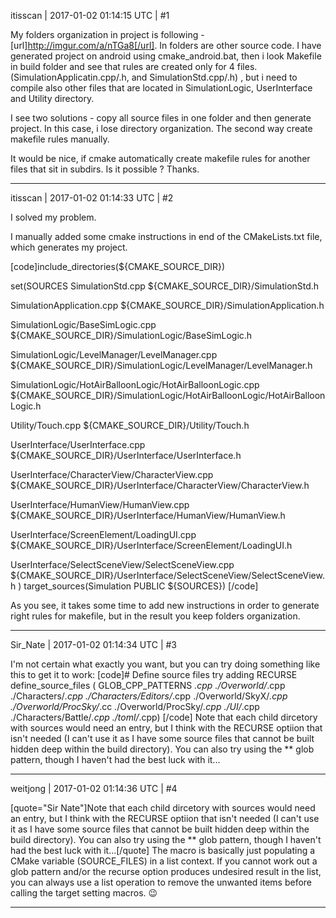 itisscan | 2017-01-02 01:14:15 UTC | #1

My folders organization in project is following - [url]http://imgur.com/a/nTGa8[/url]. In folders are other source code.
I have generated project on android using cmake_android.bat, then i look Makefile in build folder and see that rules are created only for 4 files. (SimulationApplicatin.cpp/.h, and SimulationStd.cpp/.h) , but i need to compile also other files that are located in SimulationLogic, UserInterface and Utility directory.

I see two solutions - copy all source files in one folder and then generate project. In this case, i lose directory organization. The second way create makefile rules manually.

It would be nice, if cmake automatically create makefile rules for another files that sit in subdirs. 
Is it possible ? 
Thanks.

-------------------------

itisscan | 2017-01-02 01:14:33 UTC | #2

I solved my problem.

I manually added some cmake instructions in end of the CMakeLists.txt file, which generates my project. 

[code]include_directories(${CMAKE_SOURCE_DIR})

set(SOURCES 
  SimulationStd.cpp
  ${CMAKE_SOURCE_DIR}/SimulationStd.h

  SimulationApplication.cpp
  ${CMAKE_SOURCE_DIR}/SimulationApplication.h

  SimulationLogic/BaseSimLogic.cpp
  ${CMAKE_SOURCE_DIR}/SimulationLogic/BaseSimLogic.h

  SimulationLogic/LevelManager/LevelManager.cpp
  ${CMAKE_SOURCE_DIR}/SimulationLogic/LevelManager/LevelManager.h

  SimulationLogic/HotAirBalloonLogic/HotAirBalloonLogic.cpp
  ${CMAKE_SOURCE_DIR}/SimulationLogic/HotAirBalloonLogic/HotAirBalloonLogic.h

  Utility/Touch.cpp
  ${CMAKE_SOURCE_DIR}/Utility/Touch.h

  UserInterface/UserInterface.cpp
  ${CMAKE_SOURCE_DIR}/UserInterface/UserInterface.h

  UserInterface/CharacterView/CharacterView.cpp
  ${CMAKE_SOURCE_DIR}/UserInterface/CharacterView/CharacterView.h

  UserInterface/HumanView/HumanView.cpp
  ${CMAKE_SOURCE_DIR}/UserInterface/HumanView/HumanView.h

  UserInterface/ScreenElement/LoadingUI.cpp
  ${CMAKE_SOURCE_DIR}/UserInterface/ScreenElement/LoadingUI.h

  UserInterface/SelectSceneView/SelectSceneView.cpp
  ${CMAKE_SOURCE_DIR}/UserInterface/SelectSceneView/SelectSceneView.h
)
target_sources(Simulation PUBLIC ${SOURCES})
[/code]

As you see, it takes some time to add new instructions in order to generate right rules for makefile, but in the result you keep folders organization.

-------------------------

Sir_Nate | 2017-01-02 01:14:34 UTC | #3

I'm not certain what exactly you want, but you can try doing something like this to get it to work:
[code]# Define source files    try adding RECURSE
define_source_files ( GLOB_CPP_PATTERNS *.cpp ./Overworld/*.cpp ./Characters/*.cpp ./Characters/Editors/*.cpp ./Overworld/SkyX/*.cpp ./Overworld/ProcSky/*.cc ./Overworld/ProcSky/*.cpp ./UI/*.cpp ./Characters/Battle/*.cpp ./toml/*.cpp)
[/code]
Note that each child dircetory with sources would need an entry, but I think with the RECURSE optiion that isn't needed (I can't use it as I have some source files that cannot be built hidden deep within the build directory). You can also try using the ** glob pattern, though I haven't had the best luck with it...

-------------------------

weitjong | 2017-01-02 01:14:36 UTC | #4

[quote="Sir Nate"]Note that each child dircetory with sources would need an entry, but I think with the RECURSE optiion that isn't needed (I can't use it as I have some source files that cannot be built hidden deep within the build directory). You can also try using the ** glob pattern, though I haven't had the best luck with it...[/quote]
The macro is basically just populating a CMake variable (SOURCE_FILES) in a list context. If you cannot work out a glob pattern and/or the recurse option produces undesired result in the list, you can always use a list operation to remove the unwanted items before calling the target setting macros.  :wink:

-------------------------


